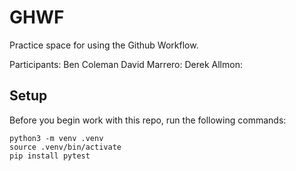 
# GHWF

Practice space for using the Github Workflow.

Participants:
Ben Coleman
David Marrero:
Derek Allmon:


## Setup

Before you begin work with this repo, run the following commands:

```
python3 -m venv .venv
source .venv/bin/activate
pip install pytest
```
